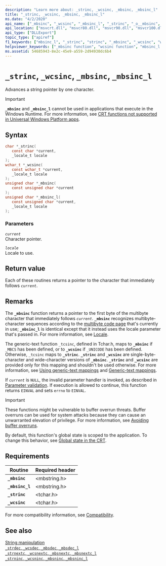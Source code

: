 ```yaml
---
description: "Learn more about: _strinc, _wcsinc, _mbsinc, _mbsinc_l"
title: "_strinc, _wcsinc, _mbsinc, _mbsinc_l"
ms.date: "4/2/2020"
api_name: ["_mbsinc", "_wcsinc", "_mbsinc_l", "_strinc", "_o__mbsinc", "_o__mbsinc_l"]
api_location: ["msvcrt.dll", "msvcr80.dll", "msvcr90.dll", "msvcr100.dll", "msvcr100_clr0400.dll", "msvcr110.dll", "msvcr110_clr0400.dll", "msvcr120.dll", "msvcr120_clr0400.dll", "ucrtbase.dll", "api-ms-win-crt-multibyte-l1-1-0.dll", "api-ms-win-crt-private-l1-1-0.dll"]
api_type: ["DLLExport"]
topic_type: ["apiref"]
f1_keywords: ["mbsinc_l", "_strinc", "strinc", "_mbsinc", "_wcsinc", "wcsinc", "mbsinc", "_mbsinc_l"]
helpviewer_keywords: ["_mbsinc function", "wcsinc function", "mbsinc_l function", "_strinc function", "strinc function", "_mbsinc_l function", "mbsinc function", "_wcsinc function", "_tcsinc function", "tcsinc function"]
ms.assetid: 54685943-8e2c-45e9-a559-2d94930dc6b4
---
```

# `_strinc`, `_wcsinc`, `_mbsinc`, `_mbsinc_l`

Advances a string pointer by one character.

> [!IMPORTANT]
> **`_mbsinc`** and **`_mbsinc_l`** cannot be used in applications that execute in the Windows Runtime. For more information, see [CRT functions not supported in Universal Windows Platform apps](../../cppcx/crt-functions-not-supported-in-universal-windows-platform-apps.md).

## Syntax

```C
char *_strinc(
   const char *current,
   _locale_t locale
);
wchar_t *_wcsinc(
   const wchar_t *current,
   _locale_t locale
);
unsigned char *_mbsinc(
   const unsigned char *current
);
unsigned char *_mbsinc_l(
   const unsigned char *current,
   _locale_t locale
);
```

### Parameters

*`current`*\
Character pointer.

*`locale`*\
Locale to use.

## Return value

Each of these routines returns a pointer to the character that immediately follows *`current`*.

## Remarks

The **`_mbsinc`** function returns a pointer to the first byte of the multibyte character that immediately follows *`current`*. **`_mbsinc`** recognizes multibyte-character sequences according to the [multibyte code page](../code-pages.md) that's currently in use; **`_mbsinc_l`** is identical except that it instead uses the locale parameter that's passed in. For more information, see [Locale](../locale.md).

The generic-text function `_tcsinc`, defined in Tchar.h, maps to **`_mbsinc`** if `_MBCS` has been defined, or to **`_wcsinc`** if `_UNICODE` has been defined. Otherwise, `_tcsinc` maps to **`_strinc`**. **`_strinc`** and **`_wcsinc`** are single-byte-character and wide-character versions of **`_mbsinc`**. **`_strinc`** and **`_wcsinc`** are provided only for this mapping and shouldn't be used otherwise. For more information, see [Using generic-text mappings](../using-generic-text-mappings.md) and [Generic-text mappings](../generic-text-mappings.md).

If *`current`* is `NULL`, the invalid parameter handler is invoked, as described in [Parameter validation](../parameter-validation.md). If execution is allowed to continue, this function returns `EINVAL` and sets `errno` to `EINVAL`.

> [!IMPORTANT]
> These functions might be vulnerable to buffer overrun threats. Buffer overruns can be used for system attacks because they can cause an unwarranted elevation of privilege. For more information, see [Avoiding buffer overruns](/windows/win32/SecBP/avoiding-buffer-overruns).

By default, this function's global state is scoped to the application. To change this behavior, see [Global state in the CRT](../global-state.md).

## Requirements

| Routine | Required header |
|---|---|
| **`_mbsinc`** | \<mbstring.h> |
| **`_mbsinc_l`** | \<mbstring.h> |
| **`_strinc`** | \<tchar.h> |
| **`_wcsinc`** | \<tchar.h> |

For more compatibility information, see [Compatibility](../compatibility.md).

## See also

[String manipulation](../string-manipulation-crt.md)\
[`_strdec`, `_wcsdec`, `_mbsdec`, `_mbsdec_l`](strdec-wcsdec-mbsdec-mbsdec-l.md)\
[`_strnextc`, `_wcsnextc`, `_mbsnextc`, `_mbsnextc_l`](strnextc-wcsnextc-mbsnextc-mbsnextc-l.md)\
[`_strninc`, `_wcsninc`, `_mbsninc`, `_mbsninc_l`](strninc-wcsninc-mbsninc-mbsninc-l.md)
